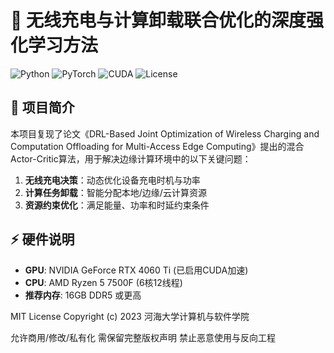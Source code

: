 # 📡 无线充电与计算卸载联合优化的深度强化学习方法

![Python](https://img.shields.io/badge/Python-3.8%2B-blue)
![PyTorch](https://img.shields.io/badge/PyTorch-1.13.1%2B-orange)
![CUDA](https://img.shields.io/badge/CUDA-11.7-green)
![License](https://img.shields.io/badge/License-MIT-blue)

## 📍 项目简介
本项目复现了论文《DRL-Based Joint Optimization of Wireless Charging and Computation Offloading for Multi-Access Edge Computing》提出的混合Actor-Critic算法，用于解决边缘计算环境中的以下关键问题：

1. **无线充电决策**：动态优化设备充电时机与功率
2. **计算任务卸载**：智能分配本地/边缘/云计算资源
3. **资源约束优化**：满足能量、功率和时延约束条件

## ⚡ 硬件说明
- **GPU**: NVIDIA GeForce RTX 4060 Ti (已启用CUDA加速)
- **CPU**: AMD Ryzen 5 7500F (6核12线程)
- **推荐内存**: 16GB DDR5 或更高

MIT License
Copyright (c) 2023 河海大学计算机与软件学院

允许商用/修改/私有化
需保留完整版权声明
禁止恶意使用与反向工程
